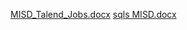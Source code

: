 [MISD_Talend_Jobs.docx](https://github.com/Rizwan-hadoop/My_Projects_demo/files/14093351/MISD_Talend_Jobs.docx)
[sqls MISD.docx](https://github.com/Rizwan-hadoop/My_Projects_demo/files/14093381/sqls.MISD.docx)
